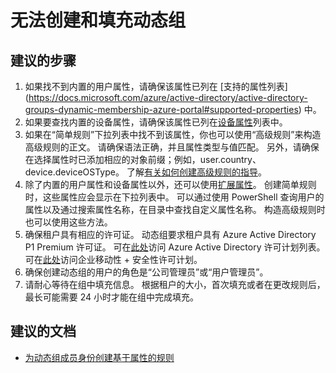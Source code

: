 <properties 
    pageTitle="I can't create and populate a dynamic group"
    description= "创建和填充动态组时出现问题 "
    service="microsoft.aad"
    resource="Microsoft_AAD_IAM"
    authors="piotrci"
    displayOrder=""
    supportTopicIds="32570978"
    selfHelpType="generic"
    resourceTags=""
    productPesIds="14785"
    cloudEnvironments="public"
    />



# <a name="i-cant-create-and-populate-a-dynamic-group"></a>无法创建和填充动态组

## <a name="recommended-steps"></a>**建议的步骤**
1.    如果找不到内置的用户属性，请确保该属性已列在 [支持的属性列表] (https://docs.microsoft.com/azure/active-directory/active-directory-groups-dynamic-membership-azure-portal#supported-properties) 中。
2.    如果要查找内置的设备属性，请确保该属性已列在[设备属性](https://docs.microsoft.com/azure/active-directory/active-directory-groups-dynamic-membership-azure-portal#using-attributes-to-create-rules-for-device-objects)列表中。
3.    如果在“简单规则”下拉列表中找不到该属性，你也可以使用“高级规则”来构造高级规则的正文。 请确保语法正确，并且属性类型与值匹配。 另外，请确保在选择属性时已添加相应的对象前缀；例如，user.country、device.deviceOSType。
了解[有关如何创建高级规则的指导](https://docs.microsoft.com/azure/active-directory/active-directory-groups-dynamic-membership-azure-portal#constructing-the-body-of-an-advanced-rule)。 
4.    除了内置的用户属性和设备属性以外，还可以使用[扩展属性](https://docs.microsoft.com/azure/active-directory/active-directory-groups-dynamic-membership-azure-portal#extension-attributes-and-custom-attributes)。 创建简单规则时，这些属性应会显示在下拉列表中。 可以通过使用 PowerShell 查询用户的属性以及通过搜索属性名称，在目录中查找自定义属性名称。 构造高级规则时也可以使用这些方法。  
5.    确保租户具有相应的许可证。 动态组要求租户具有 Azure Active Directory P1 Premium 许可证。 可在[此处](https://www.microsoft.com/cloud-platform/azure-active-directory-pricing)访问 Azure Active Directory 许可计划列表。 可在[此处](https://www.microsoft.com/cloud-platform/enterprise-mobility-security-pricing)访问企业移动性 + 安全性许可计划。
6.    确保创建动态组的用户的角色是“公司管理员”或“用户管理员”。  
7.    请耐心等待在组中填充信息。 根据租户的大小，首次填充或者在更改规则后，最长可能需要 24 小时才能在组中完成填充。

## <a name="recommended-documents"></a>**建议的文档**

* [为动态组成员身份创建基于属性的规则](https://docs.microsoft.com/azure/active-directory/active-directory-groups-dynamic-membership-azure-portal) 

